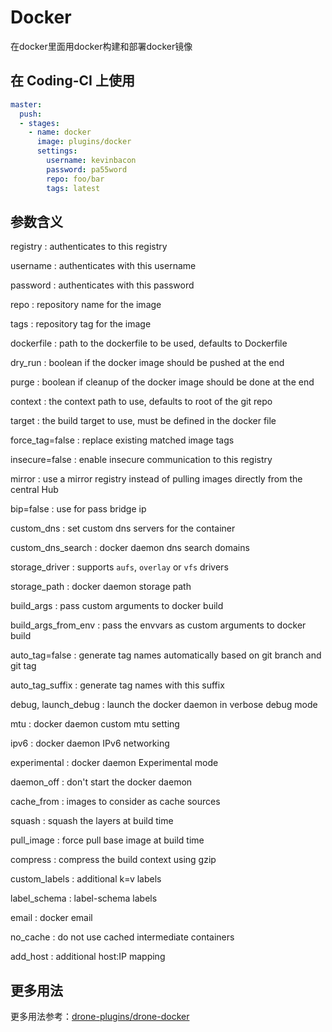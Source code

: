 # Docker

在docker里面用docker构建和部署docker镜像

## 在 Coding-CI 上使用

```yml
master:
  push:
  - stages:
    - name: docker  
      image: plugins/docker
      settings:
        username: kevinbacon
        password: pa55word
        repo: foo/bar
        tags: latest
```

## 参数含义

registry
: authenticates to this registry

username
: authenticates with this username

password
: authenticates with this password

repo
: repository name for the image

tags
: repository tag for the image

dockerfile
: path to the dockerfile to be used, defaults to Dockerfile

<!--
auth
: auth token for the registry
-->

dry_run
: boolean if the docker image should be pushed at the end

purge
: boolean if cleanup of the docker image should be done at the end

context
: the context path to use, defaults to root of the git repo

target
: the build target to use, must be defined in the docker file

force_tag=false
: replace existing matched image tags

insecure=false
: enable insecure communication to this registry

mirror
: use a mirror registry instead of pulling images directly from the central Hub

bip=false
: use for pass bridge ip

custom_dns
: set custom dns servers for the container

custom_dns_search
: docker daemon dns search domains

storage_driver
: supports `aufs`, `overlay` or `vfs` drivers

storage_path
: docker daemon storage path

build_args
: pass custom arguments to docker build

build_args_from_env
: pass the envvars as custom arguments to docker build

auto_tag=false
: generate tag names automatically based on git branch and git tag

auto_tag_suffix
: generate tag names with this suffix

debug, launch_debug
: launch the docker daemon in verbose debug mode

mtu
: docker daemon custom mtu setting

ipv6
: docker daemon IPv6 networking

experimental
: docker daemon Experimental mode

daemon_off
: don't start the docker daemon

cache_from
: images to consider as cache sources

squash
: squash the layers at build time

pull_image
: force pull base image at build time

compress
: compress the build context using gzip

custom_labels
: additional k=v labels

label_schema
: label-schema labels

email
: docker email

no_cache
: do not use cached intermediate containers

add_host
: additional host:IP mapping

## 更多用法

更多用法参考：[drone-plugins/drone-docker](https://github.com/drone-plugins/drone-docker)
